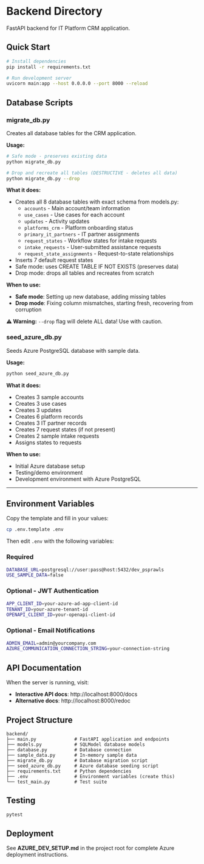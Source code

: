# Backend Directory

FastAPI backend for IT Platform CRM application.

## Quick Start

```bash
# Install dependencies
pip install -r requirements.txt

# Run development server
uvicorn main:app --host 0.0.0.0 --port 8000 --reload
```

## Database Scripts

### migrate_db.py
Creates all database tables for the CRM application.

**Usage:**
```bash
# Safe mode - preserves existing data
python migrate_db.py

# Drop and recreate all tables (DESTRUCTIVE - deletes all data)
python migrate_db.py --drop
```

**What it does:**
- Creates all 8 database tables with exact schema from models.py:
  - `accounts` - Main account/team information
  - `use_cases` - Use cases for each account
  - `updates` - Activity updates
  - `platforms_crm` - Platform onboarding status
  - `primary_it_partners` - IT partner assignments
  - `request_states` - Workflow states for intake requests
  - `intake_requests` - User-submitted assistance requests
  - `request_state_assignments` - Request-to-state relationships
- Inserts 7 default request states
- Safe mode: uses CREATE TABLE IF NOT EXISTS (preserves data)
- Drop mode: drops all tables and recreates from scratch

**When to use:**
- **Safe mode**: Setting up new database, adding missing tables
- **Drop mode**: Fixing column mismatches, starting fresh, recovering from corruption

**⚠️ Warning:** `--drop` flag will delete ALL data! Use with caution.

### seed_azure_db.py
Seeds Azure PostgreSQL database with sample data.

**Usage:**
```bash
python seed_azure_db.py
```

**What it does:**
- Creates 3 sample accounts
- Creates 3 use cases
- Creates 3 updates
- Creates 6 platform records
- Creates 3 IT partner records
- Creates 7 request states (if not present)
- Creates 2 sample intake requests
- Assigns states to requests

**When to use:**
- Initial Azure database setup
- Testing/demo environment
- Development environment with Azure PostgreSQL

---

## Environment Variables

Copy the template and fill in your values:

```bash
cp .env.template .env
```

Then edit `.env` with the following variables:

### Required
```bash
DATABASE_URL=postgresql://user:pass@host:5432/dev_psprawls
USE_SAMPLE_DATA=false
```

### Optional - JWT Authentication
```bash
APP_CLIENT_ID=your-azure-ad-app-client-id
TENANT_ID=your-azure-tenant-id
OPENAPI_CLIENT_ID=your-openapi-client-id
```

### Optional - Email Notifications
```bash
ADMIN_EMAIL=admin@yourcompany.com
AZURE_COMMUNICATION_CONNECTION_STRING=your-connection-string
```

## API Documentation

When the server is running, visit:
- **Interactive API docs**: http://localhost:8000/docs
- **Alternative docs**: http://localhost:8000/redoc

## Project Structure

```
backend/
├── main.py              # FastAPI application and endpoints
├── models.py            # SQLModel database models
├── database.py          # Database connection
├── sample_data.py       # In-memory sample data
├── migrate_db.py        # Database migration script
├── seed_azure_db.py     # Azure database seeding script
├── requirements.txt     # Python dependencies
├── .env                 # Environment variables (create this)
└── test_main.py         # Test suite
```

## Testing

```bash
pytest
```

## Deployment

See **AZURE_DEV_SETUP.md** in the project root for complete Azure deployment instructions.
